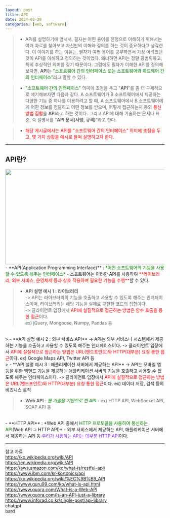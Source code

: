 ```yaml
---
layout: post
title: API
date: 2024-02-29
categories: [web, software]
---
```

> - API를 설명하기에 앞서서, 필자는 어떤 용어를 진정으로 이해하기 위해서는 여러 자료를 찾아보고 자신만의 이해와 정의를 하는 것이 중요하다고 생각한다. 이 이야기를 하는 이유는, 필자가 여러 용어를 공부하면서 가장 어려웠던 것이 API를 이해하고 정의하는 것이었다. 왜냐하면 API는 정말 광범위하고, 특히 추상적인 의미를 갖기 때문이다. 그럼에도 필자가 이해한 API를 정의해보자면, **API**는 <span style="color:green">"소프트웨어 간의 인터페이스 또는 소프트웨어와 하드웨어 간의 인터페이스"</span>라고 말할 수 있다.

>- <span style="color:green">"소프트웨어 간의 인터페이스"</span> 의미에 초점을 두고 "**API**"를 좀 더 구체적으로 얘기해보자면 다음과 같다. A 소프트웨어가 B 소프트웨어에서 제공하는 다양한 기능 중 하나를 이용하려고 할 때, A 소프트웨어에서 B 소프트웨어에게 어떤 정보를 전달하고 어떤 정보를 받으며, 어떻게 접근하는지 등의 <span style="color:red"> 통신 방법 집합</span>을 **API**라고 하는 것이다. 그리고 API에 대해 기술하는 문서나 표준, 즉 설명서를 "**API 문서(사양, 규격)**"라고 한다. 

>- <span style="color:red">해당 게시글에서는 API를 "소프트웨어 간의 인터페이스" 의미에 초점을 두고, 몇 가지 상황을 예시로 들며 설명하고자 한다.</span>  

---
## API란?
<center><img src="https://github.com/LeeJae-H/LeeJae-H.github.io/assets/122717063/01f71d52-4454-4ea8-878b-c47bf2936d3d" width="640" height="300"></center>
- **API(Application Programming Interface)** : <span style="color:green">*어떤 소프트웨어의 기능을 사용할 수 있도록 해주는 인터페이스*</span>   
    - 소프트웨어는 이러한 API를 사용하여 <span style="color:red">**라이브러리, 외부 서비스, 운영체제 등과 상호 작용하며 필요한 기능을 수행**</span>할 수 있다.  

> - **API 설명 예시 1 : 라이브러리**  
    -> API는 라이브러리의 기능을 호출하고 사용할 수 있도록 해주는 인터페이스이며, 라이브러리는 해당 기능을 실제로 구현한 코드의 집합이다.  
    -> 클라이언트 입장에서 <span style="color:red">API에 실질적으로 접근하는 방법은 함수 호출을 통한 접근</span>이다.  
    ex) jQuery, Mongoose, Numpy, Pandas 등  
<br>   
> - **API 설명 예시 2 : 외부 서비스 API**  
    -> API는 외부 서비스나 시스템에서 제공하는 기능을 호출하고 사용할 수 있도록 해주는 인터페이스이다.    
    -> 클라이언트 입장에서 <span style="color:red">API에 실질적으로 접근하는 방법은 URL(엔드포인트)와 HTTP(대부분) 요청 통한 접근</span>이다.  
        ex) Google Maps API, Twitter API 등  
<br>
> - **API 설명 예시 3 : 애플리케이션 서버에서 제공하는 API**  
    -> API는 모바일 앱 등을 위한 백엔드 기능을 제공하는 애플리케이션 서버의 기능을 호출하고 사용할 수 있도록 해주는 인터페이스이다.   
    -> 클라이언트 입장에서 <span style="color:red">API에 실질적으로 접근하는 방법은 URL(엔드포인트)와 HTTP(대부분) 요청 통한 접근</span>이다.  
        ex) 데이터 저장, 검색 등의 비즈니스 로직

>- **Web API** : <span style="color:green">*웹 기술을 기반으로 한 API*</span>
    - ex) HTTP API, WebSocket API, SOAP API 등  
<br>
- **HTTP API** : *Web API 중에서 <span style="color:green">HTTP 프로토콜을 사용하여 통신하는 API</span>(Web API ⊃ HTTP API)*
    - 외부 서비스에서 제공하는 API, 애플리케이션 서버에서 제공하는 API 등 <span style="color:blueviolet">우리가 사용하는 API는 대부분 HTTP API</span>이다.

---
참고 자료  
https://ko.wikipedia.org/wiki/API  
https://en.wikipedia.org/wiki/API  
https://aws.amazon.com/ko/what-is/restful-api/  
https://www.ibm.com/kr-ko/topics/api 
https://ko.wikipedia.org/wiki/%EC%9B%B9_API  
https://www.guru99.com/ko/what-is-api.html  
https://www.quora.com/What-is-a-Web-API  
https://www.quora.com/Is-an-API-just-a-library  
https://www.inforad.co.kr/single-post/api-library  
chatgpt  
bard  


